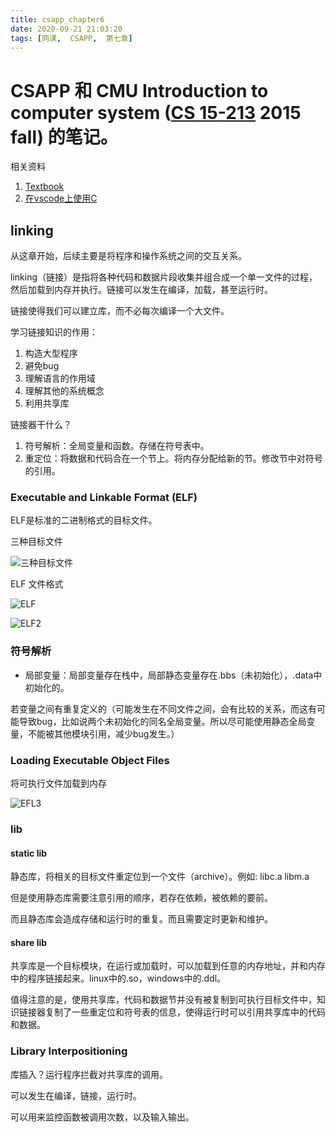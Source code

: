 ```yaml
---
title: csapp_chapter6
date: 2020-09-21 21:03:20
tags: [网课,  CSAPP,  第七章]
---
```

# CSAPP 和 CMU Introduction to computer system ([CS 15-213](http://www.cs.cmu.edu/afs/cs/academic/class/15213-f15/www/index.html) 2015 fall) 的笔记。

相关资料
1. [Textbook](http://csapp.cs.cmu.edu/3e/students.html)
2. [在vscode上使用C](https://www.zhihu.com/question/30315894)



## linking

从这章开始，后续主要是将程序和操作系统之间的交互关系。

linking（链接）是指将各种代码和数据片段收集并组合成一个单一文件的过程，然后加载到内存并执行。链接可以发生在编译，加载，甚至运行时。

链接使得我们可以建立库，而不必每次编译一个大文件。

学习链接知识的作用：
1. 构造大型程序
2. 避免bug
3. 理解语言的作用域
4. 理解其他的系统概念
5. 利用共享库

链接器干什么？
1. 符号解析：全局变量和函数。存储在符号表中。
2. 重定位：将数据和代码合在一个节上。将内存分配给新的节。修改节中对符号的引用。

<!--more-->
### Executable and Linkable Format (ELF)

ELF是标准的二进制格式的目标文件。

三种目标文件

![三种目标文件](https://s1.ax1x.com/2020/09/21/wbz7yq.png)

ELF 文件格式

![ELF](https://s1.ax1x.com/2020/09/21/wqSSp9.png)

![ELF2](https://s1.ax1x.com/2020/09/21/wqS961.png)

### 符号解析

* 局部变量：局部变量存在栈中，局部静态变量存在.bbs（未初始化），.data中初始化的。

若变量之间有重复定义的（可能发生在不同文件之间，会有比较的关系，而这有可能导致bug，比如说两个未初始化的同名全局变量。所以尽可能使用静态全局变量，不能被其他模块引用，减少bug发生。）

### Loading Executable Object Files

将可执行文件加载到内存

![EFL3](https://s1.ax1x.com/2020/09/21/wqiRwq.png)

### lib

#### static lib

静态库，将相关的目标文件重定位到一个文件（archive）。例如: libc.a libm.a

但是使用静态库需要注意引用的顺序，若存在依赖，被依赖的要前。

而且静态库会造成存储和运行时的重复。而且需要定时更新和维护。

#### share lib

共享库是一个目标模块，在运行或加载时，可以加载到任意的内存地址，并和内存中的程序链接起来。linux中的.so，windows中的.ddl。

值得注意的是，使用共享库，代码和数据节并没有被复制到可执行目标文件中，知识链接器复制了一些重定位和符号表的信息，使得运行时可以引用共享库中的代码和数据。

### Library Interpositioning

库插入？运行程序拦截对共享库的调用。

可以发生在编译，链接，运行时。

可以用来监控函数被调用次数，以及输入输出。

